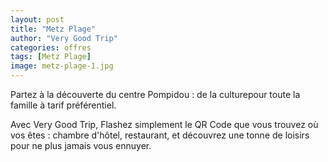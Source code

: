 ```yaml
---
layout: post
title: "Metz Plage"
author: "Very Good Trip"
categories: offres
tags: [Metz Plage]
image: metz-plage-1.jpg
---
```

Partez à la découverte du centre Pompidou : de la culturepour toute la famille à tarif préférentiel.


Avec Very Good Trip, Flashez simplement le QR Code que vous trouvez où vos êtes : chambre d'hôtel, restaurant, et découvrez une tonne de loisirs pour ne plus jamais vous ennuyer.
